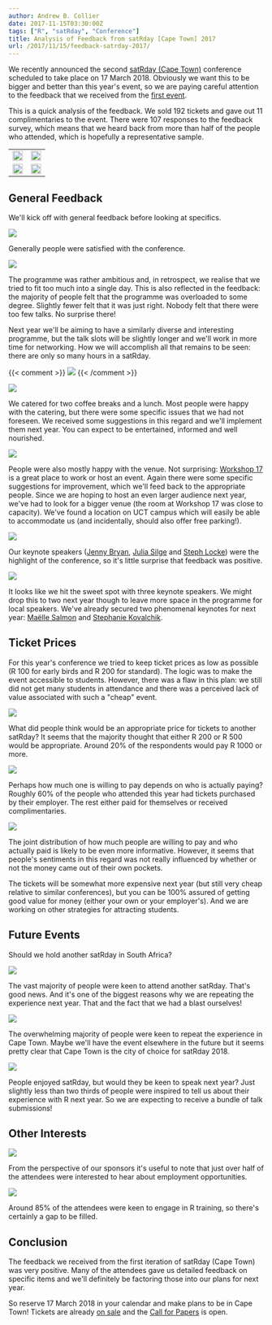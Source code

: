 ```yaml
---
author: Andrew B. Collier
date: 2017-11-15T03:30:00Z
tags: ["R", "satRday", "Conference"]
title: Analysis of Feedback from satRday [Cape Town] 2017
url: /2017/11/15/feedback-satrday-2017/
---
```


We recently announced the second [satRday (Cape Town)](http://capetown2018.satrdays.org) conference scheduled to take place on 17 March 2018. Obviously we want this to be bigger and better than this year's event, so we are paying careful attention to the feedback that we received from the [first event](http://capetown2017.satrdays.org).

This is a quick analysis of the feedback. We sold 192 tickets and gave out 11 complimentaries to the event. There were 107 responses to the feedback survey, which means that we heard back from more than half of the people who attended, which is hopefully a representative sample.

<!--more-->

<table>
	<tr>
		<td><img src="/img/2017/10/satrday-2017-img-1.jpg" width="100%"></td>
		<td><img src="/img/2017/10/satrday-2017-img-2.jpg" width="100%"></td>
	</tr>
	<tr>
		<td><img src="/img/2017/10/satrday-2017-img-3.jpg" width="100%"></td>
		<td><img src="/img/2017/10/satrday-2017-img-4.jpg" width="100%"></td>
	</tr>
</table>

## General Feedback

We'll kick off with general feedback before looking at specifics.

![](/img/2017/10/satrday-feedback-rating-overall-satisfaction.png)

Generally people were satisfied with the conference.

![](/img/2017/10/satrday-feedback-programme.png)

The programme was rather ambitious and, in retrospect, we realise that we tried to fit too much into a single day. This is also reflected in the feedback: the majority of people felt that the programme was overloaded to some degree. Slightly fewer felt that it was just right. Nobody felt that there were too few talks. No surprise there!

Next year we'll be aiming to have a similarly diverse and interesting programme, but the talk slots will be slightly longer and we'll work in more time for networking. How we will accomplish all that remains to be seen: there are only so many hours in a satRday.

{{< comment >}}
![](/img/2017/10/satrday-feedback-rating-registration.png)
{{< /comment >}}

![](/img/2017/10/satrday-feedback-rating-catering.png)

We catered for two coffee breaks and a lunch. Most people were happy with the catering, but there were some specific issues that we had not foreseen. We received some suggestions in this regard and we'll implement them next year. You can expect to be entertained, informed and well nourished.

![](/img/2017/10/satrday-feedback-rating-venue.png)

People were also mostly happy with the venue. Not surprising: [Workshop 17](http://workshop17.co.za/) is a great place to work or host an event. Again there were some specific suggestions for improvement, which we'll feed back to the appropriate people. Since we are hoping to host an even larger audience next year, we've had to look for a bigger venue (the room at Workshop 17 was close to capacity). We've found a location on UCT campus which will easily be able to accommodate us (and incidentally, should also offer free parking!).

![](/img/2017/10/satrday-feedback-rating-keynotes.png)

Our keynote speakers ([Jenny Bryan](https://twitter.com/JennyBryan), [Julia Silge](https://twitter.com/juliasilge) and [Steph Locke](https://twitter.com/SteffLocke)) were the highlight of the conference, so it's little surprise that feedback was positive.

![](/img/2017/10/satrday-feedback-ideal-number-keynotes.png)

It looks like we hit the sweet spot with three keynote speakers. We might drop this to two next year though to leave more space in the programme for local speakers. We've already secured two phenomenal keynotes for next year: [Maëlle Salmon](https://twitter.com/maelle) and [Stephanie Kovalchik](https://twitter.com/StatsOnTheT).

## Ticket Prices

For this year's conference we tried to keep ticket prices as low as possible (R 100 for early birds and R 200 for standard). The logic was to make the event accessible to students. However, there was a flaw in this plan: we still did not get many students in attendance and there was a perceived lack of value associated with such a "cheap" event.

![](/img/2017/10/satrday-feedback-ticket-price.png)

What did people think would be an appropriate price for tickets to another satRday? It seems that the majority thought that either R 200 or R 500 would be appropriate. Around 20% of the respondents would pay R 1000 or more.

![](/img/2017/10/satrday-feedback-who-paid.png)

Perhaps how much one is willing to pay depends on who is actually paying? Roughly 60% of the people who attended this year had tickets purchased by their employer. The rest either paid for themselves or received complimentaries.

![](/img/2017/10/satrday-feedback-ticket-price-who-paid.png)

The joint distribution of how much people are willing to pay and who actually paid is likely to be even more informative. However, it seems that people's sentiments in this regard was not really influenced by whether or not the money came out of their own pockets.

The tickets will be somewhat more expensive next year (but still very cheap relative to similar conferences), but you can be 100% assured of getting good value for money (either your own or your employer's). And we are working on other strategies for attracting students.

## Future Events

Should we hold another satRday in South Africa?

![](/img/2017/10/satrday-feedback-attend-again.png)

The vast majority of people were keen to attend another satRday. That's good news. And it's one of the biggest reasons why we are repeating the experience next year. That and the fact that we had a blast ourselves!

![](/img/2017/10/satrday-feedback-location-next.png)

The overwhelming majority of people were keen to repeat the experience in Cape Town. Maybe we'll have the event elsewhere in the future but it seems pretty clear that Cape Town is the city of choice for satRday 2018.

![](/img/2017/10/satrday-feedback-future-speaker.png)

People enjoyed satRday, but would they be keen to speak next year? Just slightly less than two thirds of people were inspired to tell us about their experience with R next year. So we are expecting to receive a bundle of talk submissions!

## Other Interests

![](/img/2017/10/satrday-feedback-interested-employment.png)

From the perspective of our sponsors it's useful to note that just over half of the attendees were interested to hear about employment opportunities.

![](/img/2017/10/satrday-feedback-interested-training.png)

Around 85% of the attendees were keen to engage in R training, so there's certainly a gap to be filled.

## Conclusion

The feedback we received from the first iteration of satRday (Cape Town) was very positive. Many of the attendees gave us detailed feedback on specific items and we'll definitely be factoring those into our plans for next year.

So reserve 17 March 2018 in your calendar and make plans to be in Cape Town! Tickets are already [on sale](http://capetown2018.satrdays.org/#registration) and the [Call for Papers](https://www.papercall.io/satrday-cape-town-2018) is open.
